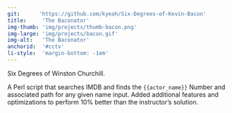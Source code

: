 ```yaml
---
git:      'https://github.com/kyeah/Six-Degrees-of-Kevin-Bacon'
title:     'The Baconator'
img-thumb: 'img/projects/thumb-bacon.png'
img-large: 'img/projects/bacon.gif'
img-alt:   'The Baconator'
anchorid:  '#cctv'
li-style:  'margin-bottom: -1em'
---
```


Six Degrees of Winston Churchill.


A Perl script that searches IMDB and finds the `{{actor_name}}` Number and associated path for any given name input. Added additional features and optimizations to perform 10% better than the instructor&rsquo;s solution.